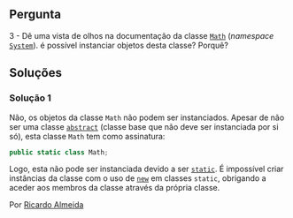 ## Pergunta

3 - Dê uma vista de olhos na documentação da classe
[`Math`](https://docs.microsoft.com/dotnet/api/system.math)
(_namespace_ [`System`](https://docs.microsoft.com/dotnet/api/system)).
é possível instanciar objetos desta classe? Porquê?


## Soluções

### Solução 1

Não, os objetos da classe `Math` não podem ser instanciados. Apesar de não ser
uma classe [`abstract`](https://docs.microsoft.com/dotnet/csharp/language-reference/keywords/abstract)
(classe base que não deve ser instanciada por si só), esta classe `Math` tem
como assinatura: 

```cs
public static class Math;
```

Logo, esta não pode ser instanciada devido a ser
[`static`](https://docs.microsoft.com/dotnet/csharp/language-reference/keywords/static).
É impossível criar instâncias da classe com o uso de
[`new`](https://docs.microsoft.com/dotnet/csharp/language-reference/keywords/new)
em classes `static`, obrigando a aceder aos membros da classe através da própria
classe.

Por [Ricardo Almeida](https://github.com/King-Bugs)

